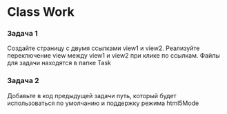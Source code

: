# Class Work 

### Задача 1 
Создайте страницу с двумя ссылками view1 и view2. Реализуйте переключение view между view1 и view2 при клике по ссылкам. Файлы для задачи находятся в папке Task  

### Задача 2 
Добавьте в код предыдущей задачи путь, который будет использоваться по умолчанию и поддержку режима html5Mode
